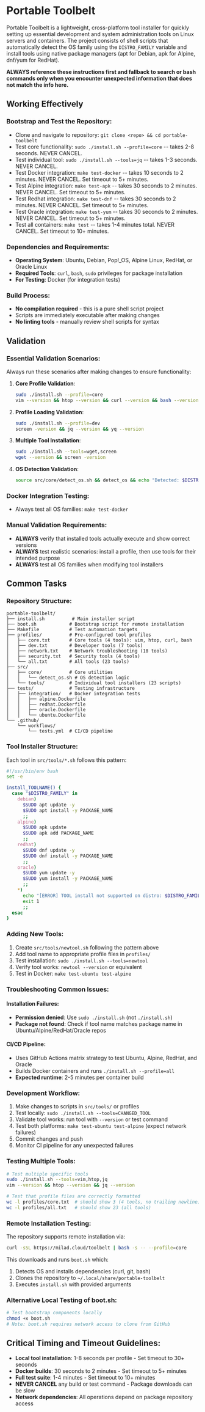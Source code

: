 # Portable Toolbelt

Portable Toolbelt is a lightweight, cross-platform tool installer for quickly setting up essential development and system administration tools on Linux servers and containers. The project consists of shell scripts that automatically detect the OS family using the `DISTRO_FAMILY` variable and install tools using native package managers (apt for Debian, apk for Alpine, dnf/yum for RedHat).

**ALWAYS reference these instructions first and fallback to search or bash commands only when you encounter unexpected information that does not match the info here.**

## Working Effectively

### Bootstrap and Test the Repository:
- Clone and navigate to repository: `git clone <repo> && cd portable-toolbelt`
- Test core functionality: `sudo ./install.sh --profile=core` -- takes 2-8 seconds. NEVER CANCEL.
- Test individual tool: `sudo ./install.sh --tools=jq` -- takes 1-3 seconds. NEVER CANCEL.
- Test Docker integration: `make test-docker` -- takes 10 seconds to 2 minutes. NEVER CANCEL. Set timeout to 5+ minutes.
- Test Alpine integration: `make test-apk` -- takes 30 seconds to 2 minutes. NEVER CANCEL. Set timeout to 5+ minutes.
- Test Redhat integration: `make test-dnf` -- takes 30 seconds to 2 minutes. NEVER CANCEL. Set timeout to 5+ minutes.
- Test Oracle integration: `make test-yum` -- takes 30 seconds to 2 minutes. NEVER CANCEL. Set timeout to 5+ minutes.
- Test all containers: `make test` -- takes 1-4 minutes total. NEVER CANCEL. Set timeout to 10+ minutes.

### Dependencies and Requirements:
- **Operating System**: Ubuntu, Debian, Pop!_OS, Alpine Linux, RedHat, or Oracle Linux
- **Required Tools**: `curl`, `bash`, `sudo` privileges for package installation
- **For Testing**: Docker (for integration tests)

### Build Process:
- **No compilation required** - this is a pure shell script project
- Scripts are immediately executable after making changes
- **No linting tools** - manually review shell scripts for syntax

## Validation

### Essential Validation Scenarios:
Always run these scenarios after making changes to ensure functionality:

1. **Core Profile Validation**:
   ```bash
   sudo ./install.sh --profile=core
   vim --version && htop --version && curl --version && bash --version
   ```

2. **Profile Loading Validation**:
   ```bash
   sudo ./install.sh --profile=dev
   screen -version && jq --version && yq --version
   ```

3. **Multiple Tool Installation**:
   ```bash
   sudo ./install.sh --tools=wget,screen
   wget --version && screen -version
   ```

4. **OS Detection Validation**:
   ```bash
   source src/core/detect_os.sh && detect_os && echo "Detected: $DISTRO_NAME"
   ```

### Docker Integration Testing:
- Always test all OS families: `make test-docker`

### Manual Validation Requirements:
- **ALWAYS** verify that installed tools actually execute and show correct versions
- **ALWAYS** test realistic scenarios: install a profile, then use tools for their intended purpose
- **ALWAYS** test all OS families when modifying tool installers

## Common Tasks

### Repository Structure:
```
portable-toolbelt/
├── install.sh          # Main installer script
├── boot.sh            # Bootstrap script for remote installation  
├── Makefile           # Test automation targets
├── profiles/          # Pre-configured tool profiles
│   ├── core.txt       # Core tools (4 tools): vim, htop, curl, bash
│   ├── dev.txt        # Developer tools (7 tools)
│   ├── network.txt    # Network troubleshooting (18 tools)
│   ├── security.txt   # Security tools (4 tools)
│   └── all.txt        # All tools (23 tools)
├── src/
│   ├── core/          # Core utilities
│   │   └── detect_os.sh # OS detection logic
│   └── tools/         # Individual tool installers (23 scripts)
├── tests/             # Testing infrastructure
│   ├── integration/   # Docker integration tests
│   │   ├── alpine.Dockerfile
│   │   ├── redhat.Dockerfile
│   │   ├── oracle.Dockerfile
│   │   └── ubuntu.Dockerfile
└── .github/
    └── workflows/
        └── tests.yml  # CI/CD pipeline
```

### Tool Installer Structure:
Each tool in `src/tools/*.sh` follows this pattern:
```bash
#!/usr/bin/env bash
set -e

install_TOOLNAME() {
  case "$DISTRO_FAMILY" in
    debian)
      $SUDO apt update -y
      $SUDO apt install -y PACKAGE_NAME
      ;;
    alpine)
      $SUDO apk update
      $SUDO apk add PACKAGE_NAME
      ;;
    redhat)
      $SUDO dnf update -y
      $SUDO dnf install -y PACKAGE_NAME
      ;;
    oracle)
      $SUDO yum update -y
      $SUDO yum install -y PACKAGE_NAME
      ;;
    *)
      echo "[ERROR] TOOL install not supported on distro: $DISTRO_FAMILY"
      exit 1
      ;;
  esac
}
```

### Adding New Tools:
1. Create `src/tools/newtool.sh` following the pattern above
2. Add tool name to appropriate profile files in `profiles/`
3. Test installation: `sudo ./install.sh --tools=newtool`
4. Verify tool works: `newtool --version` or equivalent
5. Test in Docker: `make test-ubuntu test-alpine`

### Troubleshooting Common Issues:

#### Installation Failures:
- **Permission denied**: Use `sudo ./install.sh` (not `./install.sh`)
- **Package not found**: Check if tool name matches package name in Ubuntu/Alpine/RedHat/Oracle repos

#### CI/CD Pipeline:
- Uses GitHub Actions matrix strategy to test Ubuntu, Alpine, RedHat, and Oracle
- Builds Docker containers and runs `./install.sh --profile=all`
- **Expected runtime**: 2-5 minutes per container build

### Development Workflow:
1. Make changes to scripts in `src/tools/` or profiles
2. Test locally: `sudo ./install.sh --tools=CHANGED_TOOL`
3. Validate tool works: run tool with `--version` or test command
4. Test both platforms: `make test-ubuntu test-alpine` (expect network failures)
5. Commit changes and push
6. Monitor CI pipeline for any unexpected failures

### Testing Multiple Tools:
```bash
# Test multiple specific tools
sudo ./install.sh --tools=vim,htop,jq
vim --version && htop --version && jq --version

# Test that profile files are correctly formatted
wc -l profiles/core.txt  # should show 3 (4 tools, no trailing newline)
wc -l profiles/all.txt   # should show 23 (all tools)
```

### Remote Installation Testing:
The repository supports remote installation via:
```bash
curl -sSL https://milad.cloud/toolbelt | bash -s -- --profile=core
```

This downloads and runs `boot.sh` which:
1. Detects OS and installs dependencies (curl, git, bash)
2. Clones the repository to `~/.local/share/portable-toolbelt`
3. Executes `install.sh` with provided arguments

### Alternative Local Testing of boot.sh:
```bash
# Test bootstrap components locally
chmod +x boot.sh
# Note: boot.sh requires network access to clone from GitHub
```

## Critical Timing and Timeout Guidelines:

- **Local tool installation**: 1-8 seconds per profile - Set timeout to 30+ seconds
- **Docker builds**: 30 seconds to 2 minutes - Set timeout to 5+ minutes  
- **Full test suite**: 1-4 minutes - Set timeout to 10+ minutes
- **NEVER CANCEL** any build or test command - Package downloads can be slow
- **Network dependencies**: All operations depend on package repository access

